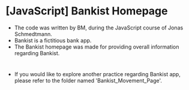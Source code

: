 # [JavaScript] Bankist Homepage
- The code was written by BM, during the JavaScript course of Jonas Schmedtmann.
- Bankist is a fictitious bank app.
- The Bankist homepage was made for providing overall information regarding Bankist.
#
- If you would like to explore another practice regarding Bankist app, please refer to the folder named 'Bankist_Movement_Page'.
